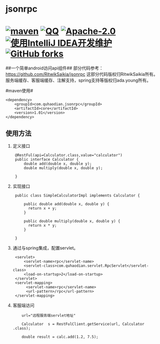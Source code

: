 # jsonrpc
[![maven](https://img.shields.io/maven-central/v/com.quhaodian.jsonrpc/core.svg)](http://mvnrepository.com/artifact/com.quhaodian.jsonrpc/core)
[![QQ](https://img.shields.io/badge/chat-on%20QQ-ff69b4.svg?style=flat-square)](//shang.qq.com/wpa/qunwpa?idkey=d1a308945e4b2ff8aeb1711c2c7914342dae15e9ce7041e94756ab355430dc78)
[![Apache-2.0](https://img.shields.io/hexpm/l/plug.svg)](https://www.apache.org/licenses/LICENSE-2.0.html)
[![使用IntelliJ IDEA开发维护](https://img.shields.io/badge/IntelliJ%20IDEA-提供支持-blue.svg)](https://www.jetbrains.com/idea/)
[![GitHub forks](https://img.shields.io/github/stars/cng1985/jsonrpc.svg?style=social&logo=github&label=Stars)](https://github.com/cng1985/jsonrpc)
======
##一个简单android访问api组件##
部分代码参考：https://github.com/RitwikSaikia/jsonrpc
这部分代码版权归RitwikSaikia所有。服务端缓存、客服端缓存、注解支持，spring支持等版权归ada.young所有。


#maven使用#


    <dependency>
        <groupId>com.quhaodian.jsonrpc</groupId>
        <artifactId>core</artifactId>
        <version>1.01</version>
    </dependency>


## 使用方法 ##
1. 定义接口

    	 	
	    @RestFul(api=Calculator.class,value="calculator")
	    public interface Calculator {
            double add(double x, double y);
            double multiply(double x, double y);
	
	    }
    


2. 实现接口

	    public class SimpleCalculatorImpl implements Calculator {
	    
            public double add(double x, double y) {
              return x + y;
            }
            
            public double multiply(double x, double y) {
              return x * y;
            }
	    
	    }

3. 通过与spring集成，配置servlet。
    
        <servlet>
            <servlet-name>rpc</servlet-name>
            <servlet-class>com.quhaodian.servlet.RpcServlet</servlet-class>
            <load-on-startup>2</load-on-startup>
        </servlet>
        <servlet-mapping>
             <servlet-name>rpc</servlet-name>
             <url-pattern>/rpc</url-pattern>
        </servlet-mapping>
    
4. 客服端访问

   
    	   
    	   url="远程服务端servlet地址"
    
    	   Calculator  s = RestFulClient.getService(url, Calculator .class);
    
           double result = calc.add(1.2, 7.5);
	   


  
